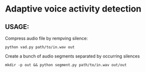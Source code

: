 # Adaptive voice activity detection


## USAGE: 

Compress audio file by rempving silence:

`python vad.py path/to/in.wav out`

Create a bunch of audio segments separated by occurring silences

`mkdir -p out && python segment.py path/to/in.wav out/out`
